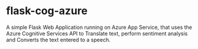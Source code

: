 # flask-cog-azure
A simple Flask Web Application running on Azure App Service, that uses the Azure Cognitive Services API to Translate text, perform sentiment analysis and Converts the text entered
to a speech.

